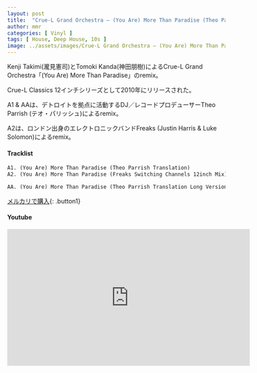 ```yaml
---
layout: post
title:  "Crue-L Grand Orchestra – (You Are) More Than Paradise (Theo Parrish Translation)"
author: mmr
categories: [ Vinyl ]
tags: [ House, Deep House, 10s ]
image: ../assets/images/Crue-L Grand Orchestra – (You Are) More Than Paradise (Theo Parrish Translation).jpg
---
```


Kenji Takimi(瀧見憲司)とTomoki Kanda(神田朋樹)によるCrue-L Grand Orchestra「(You Are) More Than Paradise」のremix。

Crue-L Classics 12インチシリーズとして2010年にリリースされた。

A1 & AAは、デトロイトを拠点に活動するDJ／レコードプロデューサーTheo Parrish (テオ・パリッシュ)によるremix。

A2は、ロンドン出身のエレクトロニックバンドFreaks (Justin Harris & Luke Solomon)によるremix。


#### Tracklist
```md
A1. (You Are) More Than Paradise (Theo Parrish Translation)
A2. (You Are) More Than Paradise (Freaks Switching Channels 12inch Mix)

AA. (You Are) More Than Paradise (Theo Parrish Translation Long Version 1)
```

[メルカリで購入](https://jp.mercari.com/item/m26337945792?afid=6142608987){: .button1}

#### Youtube
<iframe width="560" height="315" src="https://www.youtube.com/embed/0sVlMvNkdsQ?si=fwNoTBPYhnqn4fcd" title="YouTube video player" frameborder="0" allow="accelerometer; autoplay; clipboard-write; encrypted-media; gyroscope; picture-in-picture; web-share" referrerpolicy="strict-origin-when-cross-origin" allowfullscreen></iframe>